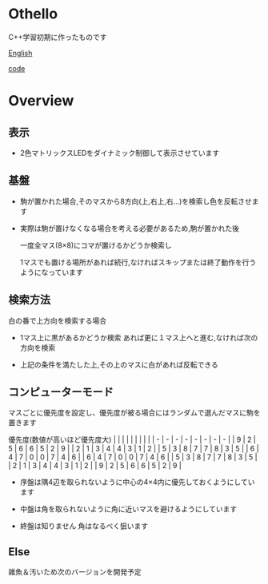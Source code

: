 # Othello
C++学習初期に作ったものです

[English](/en.md)

[code](/Othello/Othello.ino)

# Overview

## 表示

- 2色マトリックスLEDをダイナミック制御して表示させています

## 基盤

- 駒が置かれた場合,そのマスから8方向(上,右上,右...)を検索し色を反転させます

- 実際は駒が置けなくなる場合を考える必要があるため,駒が置かれた後

  一度全マス(8×8)にコマが置けるかどうか検索し

  1マスでも置ける場所があれば続行,なければスキップまたは終了動作を行うようになっています

## 検索方法

白の番で上方向を検索する場合

- 1マス上に黒があるかどうか検索  あれば更に１マス上へと進む,なければ次の方向を検索

- 上記の条件を満たした上,その上のマスに白があれば反転できる

## コンピューターモード

マスごとに優先度を設定し、優先度が被る場合にはランダムで選んだマスに駒を置きます

優先度(数値が高いほど優先度大)
|   |   |   |   |   |   |   |   |
| - | - | - | - | - | - | - | - |
| 9 | 2 | 5 | 6 | 6 | 5 | 2 | 9 |
| 2 | 1 | 3 | 4 | 4 | 3 | 1 | 2 |
| 5 | 3 | 8 | 7 | 7 | 8 | 3 | 5 |
| 6 | 4 | 7 | 0 | 0 | 7 | 4 | 6 |
| 6 | 4 | 7 | 0 | 0 | 7 | 4 | 6 |
| 5 | 3 | 8 | 7 | 7 | 8 | 3 | 5 |
| 2 | 1 | 3 | 4 | 4 | 3 | 1 | 2 |
| 9 | 2 | 5 | 6 | 6 | 5 | 2 | 9 |

- 序盤は隅4辺を取られないように中心の4×4内に優先しておくようにしています

- 中盤は角を取られないように角に近いマスを避けるようにしています

- 終盤は知りません 角はなるべく狙います

## Else

雑魚＆汚いため次のバージョンを開発予定
